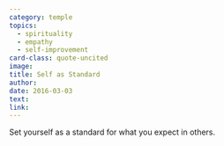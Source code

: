 ```yaml
---
category: temple
topics:
  - spirituality
  - empathy
  - self-improvement
card-class: quote-uncited
image:
title: Self as Standard
author:
date: 2016-03-03
text:  
link:
---
```

Set yourself as a standard for what you expect in others.
